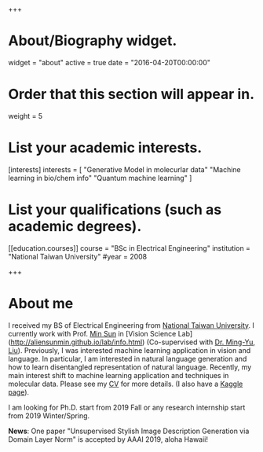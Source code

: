 +++
# About/Biography widget.
widget = "about"
active = true
date = "2016-04-20T00:00:00"

# Order that this section will appear in.
weight = 5

# List your academic interests.
[interests]
  interests = [
    "Generative Model in molecurlar data"
    "Machine learning in bio/chem info"
    "Quantum machine learning"
  ]

# List your qualifications (such as academic degrees).

[[education.courses]]
  course = "BSc in Electrical Engineering"
  institution = "National Taiwan University"
  #year = 2008
 
+++

# About me

I received my BS of Electrical Engineering from [National Taiwan University](http://www.ntu.edu.tw/english/). I currently work with Prof. [Min Sun](http://aliensunmin.github.io/) in [Vision Science Lab] (http://aliensunmin.github.io/lab/info.html) (Co-supervised with [Dr. Ming-Yu, Liu](https://scholar.google.com/citations?user=y-f-MZgAAAAJ&hl=en)). Previously, I was interested machine learning application in vision and language. In particular, I am interested in natural language generation and how to learn disentangled representation of natural language. Recently, my main interest shift to machine learning application and techniques in molecular data. Please see my [CV](https://drive.google.com/file/d/1tZ_z1apURHfzesbXyn411w9pl2i8gmbw/view?usp=sharing) for more details. (I also have a [Kaggle page](https://www.kaggle.com/kuanchen)). 

I am looking for Ph.D. start from 2019 Fall or any research internship start from 2019 Winter/Spring.

**News**: One paper "Unsupervised Stylish Image Description Generation via Domain Layer Norm" is accepted by AAAI 2019, aloha Hawaii!  
